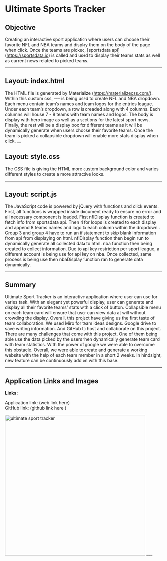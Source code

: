# Ultimate Sports Tracker


## Objective

Creating an interactive sport application where users can choose their favorite NFL and NBA teams and display them on the body of the page when click. Once the teams are picked, [sportsdata api] (https://sportsdata.io) is called and used to  display their teams stats as well as current news related to picked teams.
___


## Layout: index.html

The HTML file is generated by Materialize (https://materializecss.com/). Within this custom css,  --- is being used to create NFL and NBA dropdown. Each menu contain team’s names and team logos for the entries league. Under each team’s dropdown, a row is creaded along with 4 columns. Each columns will house 7 - 8 teams with team names and logos. The body is display with hero image as well as a sections for the latest sport news. Finally, the rest will be a display box for different teams as it will be dynamically generate when users choose their favorite teams. Once the team is picked a collapsible dropdown will enable more stats display when click.
__


## Layout: style.css

The CSS file is giving the HTML more custom background color and varies different styles to create a more attractive looks. 
___


## Layout: script.js

The JavaScript code is powered by jQuery with functions and click events. First, all functions is wrapped inside document ready to ensure no error and all necessary component is loaded. First nflDisplay function is created to fetch info from sportsdata api. Then 4 for loops is created to each display and append 8 teams names and logo to each column within the dropdown . Group 3 and group 4 have to run an if statement to skip blank information from api from displaying on html.  nflDisplay function then begin run to dynamically generate all collected data to html. nba function then being created to collect information. Due to api key restriction per sport league, a different account is being use for api key on nba. Once collected, same process is being use then nbaDisplay function ran to generate data dynamically.  
___


## Summary

Ultimate Sport Tracker is an interactive application where user can use for varies task. With an elegant yet powerful display, user can generate and display all their favorite teams' stats with a click of button. Collapsible menu on each team card will ensure that user can view data at will without crowding the display. Overall, this project have giving us the first taste of team collaboration. We used Miro for team ideas designs. Google drive to save writing information. And GitHub to host and collaborate on this project. There are many challenges that come with this project. One of them being able use the data picked by the users then dynamically generate team card with team statistics. With the power of google we were able to overcome this obstacle. Overall, we were able to create and generate a working website with the help of each team member in a short 2 weeks. In hindsight, new feature can be continuously add on with this base.  
___


## Application Links and Images 
 
**Links:**  

Application link: (web link here)  
GitHub link:  (github link here )
<p align="left">
  <img src="img here " height="450" margin-bottom: 10px; title="ultimate sport tracker" alt="ultimate sport tracker">
___

